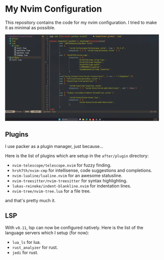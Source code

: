 # My Nvim Configuration
This repository contains the code for my nvim configuration. I tried to make it as minimal as possible.

<img src="./docs/nvim-preview.png">

## Plugins
I use packer as a plugin manager, just because...

Here is the list of plugins which are setup in the `after/plugin` directory:  

- `nvim-telescope/telescope.nvim` for fuzzy finding.
- `hrsh7th/nvim-cmp` for intellisense, code suggestions and completions.
- `nvim-lualine/lualine.nvim` for an awesome statusline.
- `nvim-treesitter/nvim-treesitter` for syntax highlighting. 
- `lukas-reineke/indent-blankline.nvim` for indentation lines.
- `nvim-tree/nvim-tree.lua` for a file tree.  

and that's pretty much it.

## LSP 
With `v0.11`, lsp can now be configured natively. Here is the list of the language servers which I setup (for now):

- `lua_ls` for lua.
- `rust_analyzer` for rust.
- `jedi` for rust.
